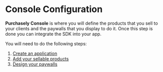# Console Configuration

**Purchasely Console** is where you will define the products that you sell to your clients and the paywalls that you display to do it. Once this step is done you can integrate the SDK into your app.

You will need to do the following steps:

1. [Create an application](../../quick-start/console-configuration/installation.md)
2. [Add your sellable products](create-your-products/)
3. [Design your paywalls](presentations.md)

